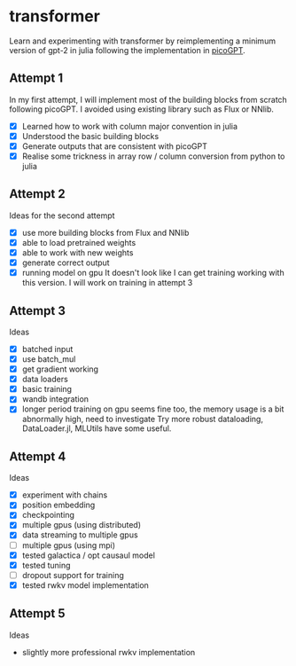 # transformer
Learn and experimenting with transformer by reimplementing
a minimum version of gpt-2 in julia following the implementation
in [picoGPT](https://github.com/jaymody/picoGPT/).

## Attempt 1
In my first attempt, I will implement most of the
building blocks from scratch following picoGPT. I avoided using
existing library such as Flux or NNlib. 
- [x] Learned how to work with column major convention in julia
- [x] Understood the basic building blocks
- [x] Generate outputs that are consistent with picoGPT
- [x] Realise some trickness in array row / column conversion from python to julia

## Attempt 2 
Ideas for the second attempt
- [x] use more building blocks from Flux and NNlib
- [x] able to load pretrained weights
- [x] able to work with new weights
- [x] generate correct output
- [x] running model on gpu
It doesn't look like I can get training working with this version. I will
work on training in attempt 3

## Attempt 3
Ideas
- [X] batched input
- [X] use batch_mul
- [X] get gradient working
- [X] data loaders
- [X] basic training
- [X] wandb integration
- [X] longer period training on gpu seems fine too, the memory usage is a bit abnormally high, need to investigate
Try more robust dataloading, DataLoader.jl, MLUtils have some useful.

## Attempt 4
Ideas
- [X] experiment with chains
- [X] position embedding
- [X] checkpointing
- [X] multiple gpus (using distributed)
- [X] data streaming to multiple gpus
- [ ] multiple gpus (using mpi)
- [X] tested galactica / opt causaul model
- [X] tested tuning
- [ ] dropout support for training
- [X] tested rwkv model implementation

## Attempt 5
Ideas
- slightly more professional rwkv implementation
